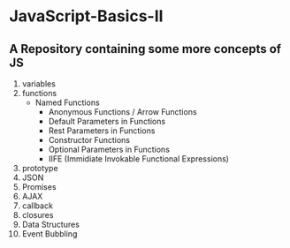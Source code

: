 # JavaScript-Basics-II
A Repository containing some more concepts of JS
-------------------------------------------------

1. variables
2. functions
   	* Named Functions
	  * Anonymous Functions / Arrow Functions
	  * Default Parameters in Functions
	  * Rest Parameters in Functions
	  * Constructor Functions
	  * Optional Parameters in Functions
	  * IIFE (Immidiate Invokable Functional Expressions)
3. prototype
4. JSON
5. Promises
6. AJAX
7. callback
8. closures
9. Data Structures
10. Event Bubbling
